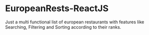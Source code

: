 # EuropeanRests-ReactJS
Just a multi functional list of european restaurants with features like Searching, Filtering and Sorting according to their ranks.
